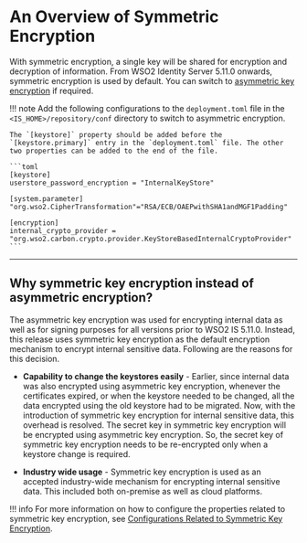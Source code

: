 # An Overview of Symmetric Encryption

With symmetric encryption, a single key will be shared for encryption and decryption of information. From WSO2 Identity Server 5.11.0 onwards, symmetric encryption is used by default. You can switch to [asymmetric key encryption](../../../deploy/security/using-asymmetric-encryption) if required.


!!! note 
	Add the following configurations to the `deployment.toml` file in the `<IS_HOME>/repository/conf` directory to switch to asymmetric encryption.

	The `[keystore]` property should be added before the `[keystore.primary]` entry in the `deployment.toml` file. The other two properties can be added to the end of the file. 

	```toml
	[keystore]
	userstore_password_encryption = "InternalKeyStore"

	[system.parameter]
	"org.wso2.CipherTransformation"="RSA/ECB/OAEPwithSHA1andMGF1Padding"

	[encryption]
	internal_crypto_provider = "org.wso2.carbon.crypto.provider.KeyStoreBasedInternalCryptoProvider"
	```

---
    
## Why symmetric key encryption instead of asymmetric encryption?

The asymmetric key encryption was used for encrypting internal data as well as for signing purposes for all versions prior to WSO2 IS 5.11.0.
Instead, this release uses symmetric key encryption as the default encryption mechanism to encrypt internal sensitive data. Following are the reasons for this decision.

- **Capability to change the keystores easily** - 
Earlier, since internal data was also encrypted using asymmetric key encryption, whenever the certificates expired, or when the keystore needed to be changed, all the data encrypted using the old keystore had to be migrated.
Now, with the introduction of symmetric key encryption for internal sensitive data, this overhead is resolved. The secret key in symmetric key encryption will be encrypted using asymmetric key encryption. So, the secret key of symmetric key encryption needs to be re-encrypted only when a keystore change is required.

- **Industry wide usage** - 
Symmetric key encryption is used as an accepted industry-wide mechanism for encrypting internal sensitive data. This included both on-premise as well as cloud platforms. 

!!! info
	For more information on how to configure the properties related to symmetric key encryption, see [Configurations Related to Symmetric Key Encryption](../../../deploy/security/using-symmetric-encryption).
